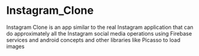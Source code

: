 # Instagram_Clone
Instagram Clone is an app similar to the real Instagram application that can do approximately all the Instagram social media operations  using Firebase services and android concepts and other libraries like Picasso to load images 
